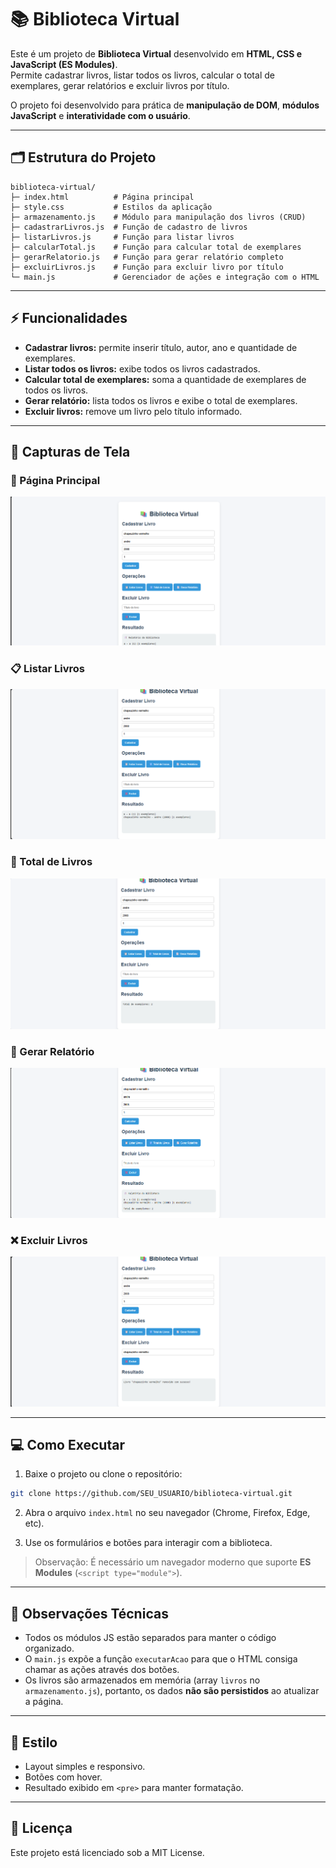 # 📚 Biblioteca Virtual

Este é um projeto de **Biblioteca Virtual** desenvolvido em **HTML, CSS e JavaScript (ES Modules)**.  
Permite cadastrar livros, listar todos os livros, calcular o total de exemplares, gerar relatórios e excluir livros por título.  

O projeto foi desenvolvido para prática de **manipulação de DOM**, **módulos JavaScript** e **interatividade com o usuário**.

---

## 🗂 Estrutura do Projeto

```
biblioteca-virtual/
├─ index.html          # Página principal
├─ style.css           # Estilos da aplicação
├─ armazenamento.js    # Módulo para manipulação dos livros (CRUD)
├─ cadastrarLivros.js  # Função de cadastro de livros
├─ listarLivros.js     # Função para listar livros
├─ calcularTotal.js    # Função para calcular total de exemplares
├─ gerarRelatorio.js   # Função para gerar relatório completo
├─ excluirLivros.js    # Função para excluir livro por título
└─ main.js             # Gerenciador de ações e integração com o HTML
```

---

## ⚡ Funcionalidades

- **Cadastrar livros:** permite inserir título, autor, ano e quantidade de exemplares.
- **Listar todos os livros:** exibe todos os livros cadastrados.
- **Calcular total de exemplares:** soma a quantidade de exemplares de todos os livros.
- **Gerar relatório:** lista todos os livros e exibe o total de exemplares.
- **Excluir livros:** remove um livro pelo título informado.

---

## 📸 Capturas de Tela

### 📌 Página Principal
![Página Principal](Captura%20de%20tela%202025-08-28%20172131.png)

### 📋 Listar Livros
![Listar Livros](Captura%20de%20tela%202025-08-28%20172152.png)

### 🔢 Total de Livros
![Total de Livros](Captura%20de%20tela%202025-08-28%20172204.png)

### 📑 Gerar Relatório
![Gerar Relatório](Captura%20de%20tela%202025-08-28%20172218.png)

### ❌ Excluir Livros
![Excluir Livros](Captura%20de%20tela%202025-08-28%20172240.png)

---

## 💻 Como Executar

1. Baixe o projeto ou clone o repositório:

```bash
git clone https://github.com/SEU_USUARIO/biblioteca-virtual.git
```

2. Abra o arquivo `index.html` no seu navegador (Chrome, Firefox, Edge, etc).

3. Use os formulários e botões para interagir com a biblioteca.

> Observação: É necessário um navegador moderno que suporte **ES Modules** (`<script type="module">`).

---

## 📌 Observações Técnicas

- Todos os módulos JS estão separados para manter o código organizado.
- O `main.js` expõe a função `executarAcao` para que o HTML consiga chamar as ações através dos botões.
- Os livros são armazenados em memória (array `livros` no `armazenamento.js`), portanto, os dados **não são persistidos** ao atualizar a página.

---

## 🎨 Estilo

- Layout simples e responsivo.
- Botões com hover.
- Resultado exibido em `<pre>` para manter formatação.

---

## 📝 Licença

Este projeto está licenciado sob a MIT License.
